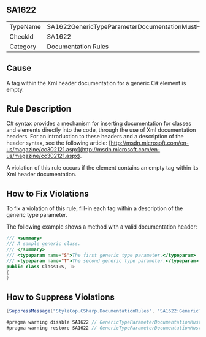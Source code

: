 ﻿## SA1622

<table>
<tr>
  <td>TypeName</td>
  <td>SA1622GenericTypeParameterDocumentationMustHaveText</td>
</tr>
<tr>
  <td>CheckId</td>
  <td>SA1622</td>
</tr>
<tr>
  <td>Category</td>
  <td>Documentation Rules</td>
</tr>
</table>

## Cause

A <typeparam> tag within the Xml header documentation for a generic C# element is empty.

## Rule Description

C# syntax provides a mechanism for inserting documentation for classes and elements directly into the code, through the use of Xml documentation headers. For an introduction to these headers and a description of the header syntax, see the following article: [http://msdn.microsoft.com/en-us/magazine/cc302121.aspx](http://msdn.microsoft.com/en-us/magazine/cc302121.aspx).

A violation of this rule occurs if the element contains an empty <typeparam> tag within its Xml header documentation.

## How to Fix Violations

To fix a violation of this rule, fill-in each <typeparam> tag within a description of the generic type parameter.

The following example shows a method with a valid documentation header:

```csharp
/// <summary>
/// A sample generic class.
/// </summary>
/// <typeparam name="S">The first generic type parameter.</typeparam>
/// <typeparam name="T">The second generic type parameter.</typeparam>
public class Class1<S, T>
{ 
}
```

## How to Suppress Violations

```csharp
[SuppressMessage("StyleCop.CSharp.DocumentationRules", "SA1622:GenericTypeParameterDocumentationMustHaveText", Justification = "Reviewed.")]
```

```csharp
#pragma warning disable SA1622 // GenericTypeParameterDocumentationMustHaveText
#pragma warning restore SA1622 // GenericTypeParameterDocumentationMustHaveText
```
